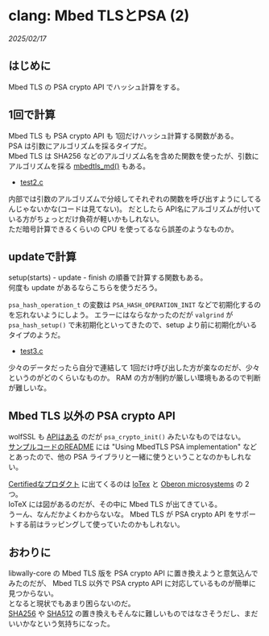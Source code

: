 # clang: Mbed TLSとPSA (2)

_2025/02/17_

## はじめに

Mbed TLS の PSA crypto API でハッシュ計算をする。

## 1回で計算

Mbed TLS も PSA crypto API も 1回だけハッシュ計算する関数がある。  
PSA は引数にアルゴリズムを採るタイプだ。  
Mbed TLS は SHA256 などのアルゴリズム名を含めた関数を使ったが、引数にアルゴリズムを採る [mbedtls_md()](https://mbed-tls.readthedocs.io/projects/api/en/v3.6.2/api/file/md_8h/#_CPPv410mbedtls_mdPK17mbedtls_md_info_tPKh6size_tPh) もある。

* [test2.c](https://github.com/hirokuma/mbedtls-psa-example/blob/main/test2.c)

内部では引数のアルゴリズムで分岐してそれぞれの関数を呼び出すようにしてるんじゃないかな(コードは見てない)。
だとしたら API名にアルゴリズムが付いている方がちょっとだけ負荷が軽いかもしれない。  
ただ暗号計算できるくらいの CPU を使ってるなら誤差のようなものか。

## updateで計算

setup(starts) - update - finish の順番で計算する関数もある。  
何度も update があるならこちらを使うだろう。

`psa_hash_operation_t` の変数は `PSA_HASH_OPERATION_INIT` などで初期化するのを忘れないようにしよう。
エラーにはならなかったのだが `valgrind` が `psa_hash_setup()` で未初期化といってきたので、setup より前に初期化がいるタイプのようだ。

* [test3.c](https://github.com/hirokuma/mbedtls-psa-example/blob/main/test3.c)

少々のデータだったら自分で連結して 1回だけ呼び出した方が楽なのだが、少々というのがどのくらいなものか。
RAM の方が制約が厳しい環境もあるので判断が難しいな。

## Mbed TLS 以外の PSA crypto API

wolfSSL も [APIはある](https://www.wolfssl.com/doxygen/group__PSA.html) のだが `psa_crypto_init()` みたいなものではない。  
[サンプルコードのREADME](https://github.com/wolfSSL/wolfssl-examples/blob/master/psa/README.md) には "Using MbedTLS PSA implementation" などとあったので、他の PSA ライブラリと一緒に使うということなのかもしれない。

[Certifiedなプロダクト](https://products.psacertified.org/?standard=&level=crypto-api&partner=&ean-13=&sort=default) に出てくるのは [IoTex](https://iotex.io/research/psa) と [Oberon microsystems](https://www.oberon.ch/products/oberon-psa-crypto/) の 2つ。  
IoTeX には図があるのだが、その中に Mbed TLS が出てきている。  
うーん、なんだかよくわからないな。
Mbed TLS が PSA crypto API をサポートする前はラッピングして使っていたのかもしれない。

## おわりに

libwally-core の Mbed TLS 版を PSA crypto API に置き換えようと意気込んでみたのだが、
Mbed TLS 以外で PSA crypto API に対応しているものが簡単に見つからない。  
となると現状でもあまり困らないのだ。  
[SHA256](https://github.com/ElementsProject/libwally-core/blob/release_1.3.1/src/ccan/ccan/crypto/sha256/sha256.c#L47-L66) や [SHA512](https://github.com/ElementsProject/libwally-core/blob/release_1.3.1/src/ccan/ccan/crypto/sha512/sha512.c#L56-L74) の置き換えもそんなに難しいものではなさそうだし、まだいいかなという気持ちになった。

